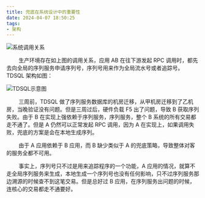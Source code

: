 ```yaml
---
title: 兜底在系统设计中的重要性
date: 2024-04-07 18:50:25
tags:
- 架构
---
```


![系统调用关系](/pic/工程/兜底在系统设计中的重要性/系统调用关系.png)

&ensp;&ensp;&ensp;&ensp; 生产环境存在如上图的调用关系，应用 AB 在往下游发起 RPC 调用时，都先去向全局的序列服务申请序列号，序列号用来作为全局流水号或者追踪号。TDSQL 架构如图：

![TDSQL示意图](/pic/工程/兜底在系统设计中的重要性/TDSQL示意图.png)

&ensp;&ensp;&ensp;&ensp; 三周前，TDSQL 做了序列服务数据库的机房迁移，从甲机房迁移到了乙机房，当晚验证没有问题。但是三周过后，硬件负载 F5 出了问题，导致 B 获取序列失败。由于 B 在实现上强依赖于序列服务，序列服务，整个 B 系统的所有交易都走不通了。但是 A 仍然可以正常发起 RPC 调用，因为 A 在实现上，如果调用失败，兜底的方案是会在本地生成序列。

&ensp;&ensp;&ensp;&ensp; 由于 A 应用依赖于 B 应用，而 B 缺少类似于 A 的兜底策略，导致整体对客的服务全都不可用。

&ensp;&ensp;&ensp;&ensp; 事实上，序列号只不过是用来追踪程序的一个功能，A 应用的情况，就算不走全局序列服务来生成，本地生成一个序列号也没有任何影响，只不过序列服务那边溯源的时候查不到这笔交易。但是总好过 B 应用，在序列服务出问题的时候，连核心的交易都走不通要好。



